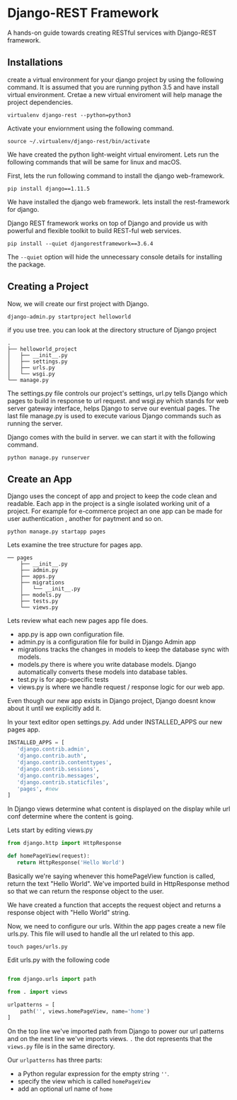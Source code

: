 # Django-REST Framework

A hands-on guide towards creating RESTful services with Django-REST framework.



## Installations

create a virtual environment for your django project by using the following command. It is assumed that you are running python 3.5 and have install virtual environment. Cretae a new virtual enviroment will help manage the project dependencies.

```
virtualenv django-rest --python=python3
``` 

Activate your enviornment using the following command. 

```
source ~/.virtualenv/django-rest/bin/activate
```

We have created the python light-weight virtual enviroment. Lets run the following commands that will be same for linux and macOS. 


First, lets the run following command to install the django web-framework. 

```
pip install django==1.11.5
```

We have installed the django web framework. lets install the rest-framework for django.

Django REST framework works on top of Django and provide us with powerful and flexible toolkit to build REST-ful web services.

```
pip install --quiet djangorestframework==3.6.4 
```

The ``` --quiet ``` option will hide the unnecessary console details for installing the package.

## Creating a Project

Now, we will create our first project with Django.

```
django-admin.py startproject helloworld
```

if you use tree. you can look at the directory structure of Django project

```
.
├── helloworld_project
│   ├── __init__.py
│   ├── settings.py
│   ├── urls.py
│   └── wsgi.py
└── manage.py
``` 

The settings.py file controls our project's settings, url.py tells Django which pages to build in response to url request.
and wsgi.py which stands for web server gateway interface, helps Django to serve our eventual pages. The last file manage.py is used to execute various Django  commands such as running the server. 

Django comes with the build in server. we can start it with the following command.

``` 
python manage.py runserver 
```

## Create an App

Django uses the concept of app and project to keep the code clean and readable. Each app in the project is a single isolated working unit of a project. 
For example for e-commerce project an one app can be made for user authentication , another for paytment and so on. 

```
python manage.py startapp pages 
```
Lets examine the tree structure for pages app.
```
── pages
    ├── __init__.py
    ├── admin.py
    ├── apps.py
    ├── migrations
    │   └── __init__.py
    ├── models.py
    ├── tests.py
    └── views.py
 ```
 Lets review what each new pages app file does.
 
 * app.py is app own configuration file. 
 * admin.py is a configuration file for build in Django Admin app
 * migrations tracks the changes in models to keep the database sync with models. 
 * models.py there is where you write database models. Django automatically converts these models into database tables.
 * test.py is for app-specific tests
 * views.py is where we handle request / response logic for our web app.
 
 Even though our new app exists in Django project, Django doesnt know about it until we explicitly add it. 
 
 In your text editor open settings.py. Add under INSTALLED_APPS our new pages app. 
 
 ``` python 
 INSTALLED_APPS = [
    'django.contrib.admin',
    'django.contrib.auth',
    'django.contrib.contenttypes',
    'django.contrib.sessions',
    'django.contrib.messages',
    'django.contrib.staticfiles',
	'pages', #new
]
 ```
 
 In Django views determine what content is displayed on the display while url conf determine where the content is going. 
 
 Lets start by editing views.py
 
 ``` python 
 from django.http import HttpResponse
 
 def homePageView(request):
 	return HttpResponse('Hello World')

```
Basically we're saying whenever this homePageView function is called, return the text "Hello World". We've imported build in HttpResponse method so that we can return the response object to the user. 

We have created a function that accepts the request object and returns a response object with "Hello World" string. 

Now, we need to configure our urls. Within the app pages create a new file urls.py. This file will used to handle all the url related to this app. 

```
touch pages/urls.py
```
Edit urls.py with the following code

``` python

from django.urls import path

from . import views 

urlpatterns = [
	path('', views.homePageView, name='home')
]
```

On the top line we've imported path from Django to power our url patterns and on the next line we've imports views. ``` . ``` the dot represents that the ```views.py``` file is in the same directory. 

Our ```urlpatterns``` has three parts: 
*  a Python regular expression for the empty string ```''```.
*  specify the view which is called ```homePageView```
*  add an optional url name of ```home```


 
 
